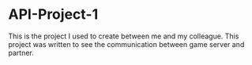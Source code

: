 API-Project-1
=============

This is the project I used to create between me and my colleague. This project was written to see the communication between game server and partner. 
